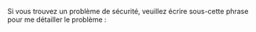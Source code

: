Si vous trouvez un problème de sécurité, veuillez écrire sous-cette phrase pour me détailler le problème :
